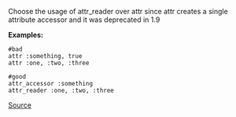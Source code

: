 Choose the usage of attr_reader over attr since attr creates a single attribute accessor and it was
deprecated in 1.9

**Examples:**

```
#bad
attr :something, true
attr :one, :two, :three

#good
attr_accessor :something
attr_reader :one, :two, :three
```

[Source](http://www.rubydoc.info/gems/rubocop/RuboCop/Cop/Style/Attr)